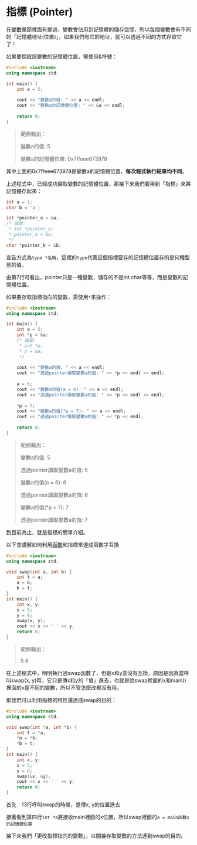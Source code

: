 # 指標 \(Pointer\)

在[變數](../cheng-shi-ru/ji-ben-fa/ji-chu-ru.md)章節裡面有提過，變數會佔用到記憶體的儲存空間，所以每個變數會有不同的「記憶體地址\(位置\)」，如果我們有它的地址，就可以透過不同的方式存取它了！

如果要擷取該變數的記憶體位置，需使用&符號：

```cpp
#include <iostream>
using namespace std;

int main() {
    int a = 5;
    
    cout << "變數a的值: " << a << endl;
    cout << "變數a的記憶體位置: " << &a << endl;
    
    return 0;
}
```

> 範例輸出：
>
> 變數a的值: 5
>
> 變數a的記憶體位置: 0x7ffeee673978

其中上面的0x7ffeee673978是變數a的記憶體位置，**每次程式執行結果均不同**。

上述程式中，已經成功擷取變數的記憶體位置，那接下來我們要用到「指標」來將記憶體存起來：

```cpp
int a = 1;
char b = 'a';

int *pointer_a = &a;
/* 或是:
 * int *pointer_a;
 * pointer_a = &a;
 */
char *pointer_b = &b;
```

宣告方式為`type *名稱`，這裡的`type`代表這個指標要存的記憶體位置存的是何種型態的值。

由第7行可看出，pointer只是一種變數，儲存的不是int char等等，而是變數的記憶體位置。



如果要存取指標指向的變數，需使用`*`來操作：

```cpp
#include <iostream>
using namespace std;

int main() {
    int a = 5;
    int *p = &a;
    /* 或是:
     * int *p;
     * p = &a;
     */
     
    cout << "變數a的值: " << a << endl;
    cout << "透過pointer讀取變數a的值: " << *p << endl << endl;
    
    a = 6;
    cout << "變數a的值(a = 6): " << a << endl;
    cout << "透過pointer讀取變數a的值: " << *p << endl << endl;
    
    *p = 7;
    cout << "變數a的值(*p = 7): " << a << endl;
    cout << "透過pointer讀取變數a的值: " << *p << endl;
    
    return 0;
}
```

> 範例輸出：
>
> 變數a的值: 5
>
> 透過pointer讀取變數a的值: 5
>
>
>
> 變數a的值\(a = 6\): 6
>
> 透過pointer讀取變數a的值: 6
>
>
>
> 變數a的值\(\*p = 7\): 7
>
> 透過pointer讀取變數a的值: 7

到目前為止，就是指標的簡單介紹。



以下會講解如何利用[函數](../cheng-shi-ru/han-dui-stack/han-function.md)和指標來達成兩數字互換

```cpp
#include <iostream>
using namespace std;

void swap(int a, int b) {
    int t = a;
    a = b;
    b = t;
}
int main() {
    int x, y;
    x = 5;
    y = 6;
    swap(x, y);
    cout << x << ' ' << y;
    return 0;
}
```

> 範例輸出：
>
> 5 6

在上述程式中，明明執行過swap函數了，但是x和y並沒有互換，原因是因為當呼叫swap\(x, y\)時，它只是傳x和y的「值」進去，也就是說swap裡面的x和main\(\)裡面的x是不同的變數，所以不管怎麼改都沒有用。

那我們可以利用指標的特性還達成swap的目的：

```cpp
#include <iostream>
using namespace std;

void swap(int *a, int *b) {
    int t = *a;
    *a = *b;
    *b = t;
}
int main() {
    int x, y;
    x = 5;
    y = 6;
    swap(&x, &y);
    cout << x << ' ' << y;
    return 0;
}
```

首先：13行呼叫swap的時候，是傳x, y的位置進去

接著看到第四行`int *a`將接收main裡面的x位置，所以swap裡面的`a = main函數x的記憶體位置`

接下來我們「更改指標指向的變數」，以間接存取變數的方法達到swap的目的。

